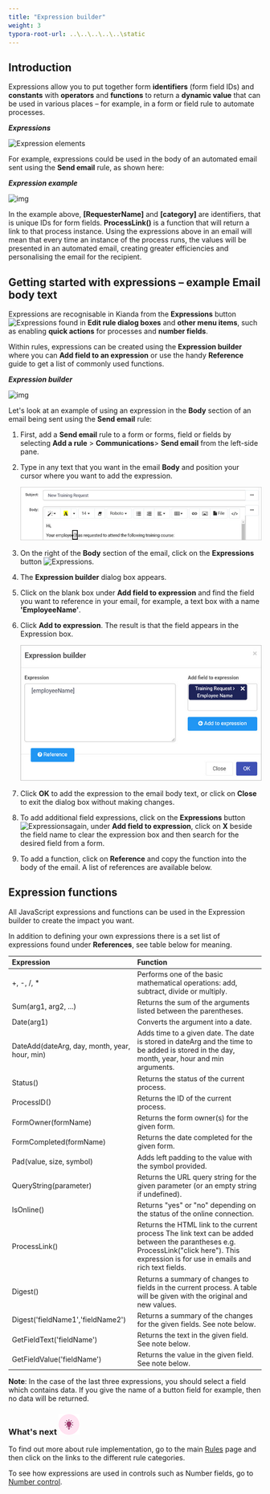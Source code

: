 ```yaml
---
title: "Expression builder"
weight: 3
typora-root-url: ..\..\..\..\..\static
---
```


## Introduction ##

Expressions allow you to put together form **identifiers** (form field IDs) and **constants** with **operators** and **functions** to return a **dynamic value** that can be used in various places – for example, in a form or field rule to automate processes.

***Expressions***

![Expression elements](https://academy.kianda.com/wp-content/uploads/2022/02/expressions.gif)

For example, expressions could be used in the body of an automated email sent using the **Send email** rule, as shown here:

***Expression example***

![img](https://academy.kianda.com/wp-content/uploads/2022/03/expressioneg-1.gif)

In the example above, **[RequesterName]** and **[category]** are identifiers, that is unique IDs for form fields. **ProcessLink()** is a function that will return a link to that process instance. Using the expressions above in an email will mean that every time an instance of the process runs, the values will be presented in an automated email, creating greater efficiencies and personalising the email for the recipient.

## Getting started with expressions – example Email body text

Expressions are recognisable in Kianda from the **Expressions** button ![Expressions](https://academy.kianda.com/wp-content/uploads/2022/02/ellipsis.png) found in **Edit rule dialog boxes** and **other menu items**, such as enabling **quick actions** for processes and **number fields**.

Within rules, expressions can be created using the **Expression builder** where you can **Add field to an expression** or use the handy **Reference** guide to get a list of commonly used functions.

***Expression builder***

![img](https://academy.kianda.com/wp-content/uploads/2022/03/expressionbuilder2.gif)

Let's look at an example of using an expression in the **Body** section of an email being sent using the **Send email** rule:

1. First, add a **Send email** rule to a form or forms, field or fields by selecting **Add a rule** > **Communications**> **Send email** from the left-side pane.

2. Type in any text that you want in the email **Body** and position your cursor where you want to add the expression.

   ![Cursor positioning in an email body to add an expression](/images/cursor-in-expression.jpg)

3. On the right of the **Body** section of the email, click on the **Expressions** button ![Expressions](https://academy.kianda.com/wp-content/uploads/2022/02/ellipsis.png).

4. The **Expression builder** dialog box appears.

5. Click on the blank box under **Add field to expression** and find the field you want to reference in your email, for example, a text box with a name **'EmployeeName'**.

6. Click **Add to expression**. The result is that the field appears in the Expression box. 

   ![Expression builder example](/images/expression-builder-example.jpg)

7. Click **OK** to add the expression to the email body text, or click on **Close** to exit the dialog box without making changes.

8. To add additional field expressions, click on the **Expressions** button ![Expressions](https://academy.kianda.com/wp-content/uploads/2022/02/ellipsis.png)again, under **Add field to expression**, click on **X** beside the field name to clear the expression box and then search for the desired field from a form.

9. To add a function, click on **Reference** and copy the function into the body of the email. A list of references are available below.

   

## Expression functions

All JavaScript expressions and functions can be used in the Expression builder to create the impact you want.

In addition to defining your own expressions there is a set list of expressions found under **References**, see table below for meaning.

| Expression                                    | Function                                                     |
| :-------------------------------------------- | :----------------------------------------------------------- |
| +, -, /, \*                                   | Performs one of the basic mathematical operations: add, subtract, divide or multiply. |
| Sum(arg1, arg2, ...)                          | Returns the sum of the arguments listed between the parentheses. |
| Date(arg1)                                    | Converts the argument into a date.                           |
| DateAdd(dateArg, day, month, year, hour, min) | Adds time to a given date. The date is stored in dateArg and the time to be added is stored in the day, month, year, hour and min arguments. |
| Status()                                      | Returns the status of the current process.                   |
| ProcessID()                                   | Returns the ID of the current process.                       |
| FormOwner(formName)                           | Returns the form owner(s) for the given form.                |
| FormCompleted(formName)                       | Returns the date completed for the given form.               |
| Pad(value, size, symbol)                      | Adds left padding to the value with the symbol provided.     |
| QueryString(parameter)                        | Returns the URL query string for the given parameter (or an empty string if undefined). |
| IsOnline()                                    | Returns "yes" or "no" depending on the status of the online connection. |
| ProcessLink()                                 | Returns the HTML link to the current process  The link text can be added between the parantheses e.g. ProcessLink("click here"). This expression is for use in emails and rich text fields. |
| Digest()                                      | Returns a summary of changes to fields in the current process.  A table will be given with the original and new values. |
| Digest('fieldName1','fieldName2')             | Returns a summary of the changes for the given fields.  See note below. |
| GetFieldText('fieldName')                     | Returns the text in the given field. See note below.         |
| GetFieldValue('fieldName')                    | Returns the value in the given field. See note below.        |

**Note**: In the case of the last three expressions, you should select a field which contains data.  If you give the name of a button field for example, then no data will be returned.

### What's next  ![Idea icon](/images/18.png) ###

To find out more about rule implementation, go to the main [Rules](/docs/platform/rules/) page and then click on the links to the different rule categories.

To see how expressions are used in controls such as Number fields, go to [Number control](/docs/platform/controls/input/number/).




